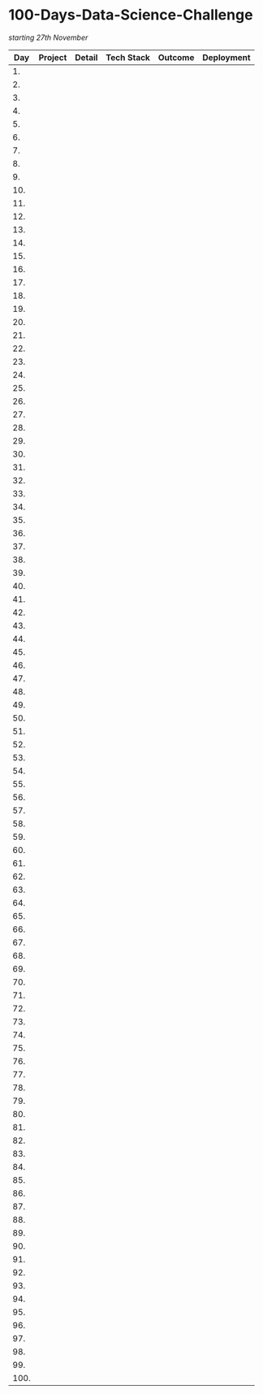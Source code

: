 # 100-Days-Data-Science-Challenge

*starting 27th November*

| Day | Project | Detail | Tech Stack | Outcome | Deployment | 
|-----|---------|--------|------------|---------|------------|
| 1. |     |             |            |         |            |
| 2. |     |             |            |         |            |
| 3. |     |             |            |         |            |
| 4. |     |             |            |         |            |
| 5. |     |             |            |         |            |
| 6. |     |             |            |         |            |
| 7. |     |             |            |         |            |
| 8. |     |             |            |         |            |
| 9. |     |             |            |         |            |
| 10. |     |             |            |         |            |
| 11. |     |             |            |         |            |
| 12. |     |             |            |         |            |
| 13. |     |             |            |         |            |
| 14. |     |             |            |         |            |
| 15. |     |             |            |         |            |
| 16. |     |             |            |         |            |
| 17. |     |             |            |         |            |
| 18. |     |             |            |         |            |
| 19. |     |             |            |         |            |
| 20. |     |             |            |         |            |
| 21. |     |             |            |         |            |
| 22. |     |             |            |         |            |
| 23. |     |             |            |         |            |
| 24. |     |             |            |         |            |
| 25. |     |             |            |         |            |
| 26. |     |             |            |         |            |
| 27. |     |             |            |         |            |
| 28. |     |             |            |         |            |
| 29. |     |             |            |         |            |
| 30. |     |             |            |         |            |
| 31. |     |             |            |         |            |
| 32. |     |             |            |         |            |
| 33. |     |             |            |         |            |
| 34. |     |             |            |         |            |
| 35. |     |             |            |         |            |
| 36. |     |             |            |         |            |
| 37. |     |             |            |         |            |
| 38. |     |             |            |         |            |
| 39. |     |             |            |         |            |
| 40. |     |             |            |         |            |
| 41. |     |             |            |         |            |
| 42. |     |             |            |         |            |
| 43. |     |             |            |         |            |
| 44. |     |             |            |         |            |
| 45. |     |             |            |         |            |
| 46. |     |             |            |         |            |
| 47. |     |             |            |         |            |
| 48. |     |             |            |         |            |
| 49. |     |             |            |         |            |
| 50. |     |             |            |         |            |
| 51. |     |             |            |         |            |
| 52. |     |             |            |         |            |
| 53. |     |             |            |         |            |
| 54. |     |             |            |         |            |
| 55. |     |             |            |         |            |
| 56. |     |             |            |         |            |
| 57. |     |             |            |         |            |
| 58. |     |             |            |         |            |
| 59. |     |             |            |         |            |
| 60. |     |             |            |         |            |
| 61. |     |             |            |         |            |
| 62. |     |             |            |         |            |
| 63. |     |             |            |         |            |
| 64. |     |             |            |         |            |
| 65. |     |             |            |         |            |
| 66. |     |             |            |         |            |
| 67. |     |             |            |         |            |
| 68. |     |             |            |         |            |
| 69. |     |             |            |         |            |
| 70. |     |             |            |         |            |
| 71. |     |             |            |         |            |
| 72. |     |             |            |         |            |
| 73. |     |             |            |         |            |
| 74. |     |             |            |         |            |
| 75. |     |             |            |         |            |
| 76. |     |             |            |         |            |
| 77. |     |             |            |         |            |
| 78. |     |             |            |         |            |
| 79. |     |             |            |         |            |
| 80. |     |             |            |         |            |
| 81. |     |             |            |         |            |
| 82. |     |             |            |         |            |
| 83. |     |             |            |         |            |
| 84. |     |             |            |         |            |
| 85. |     |             |            |         |            |
| 86. |     |             |            |         |            |
| 87. |     |             |            |         |            |
| 88. |     |             |            |         |            |
| 89. |     |             |            |         |            |
| 90. |     |             |            |         |            |
| 91. |     |             |            |         |            |
| 92. |     |             |            |         |            |
| 93. |     |             |            |         |            |
| 94. |     |             |            |         |            |
| 95. |     |             |            |         |            |
| 96. |     |             |            |         |            |
| 97. |     |             |            |         |            |
| 98. |     |             |            |         |            |
| 99. |     |             |            |         |            |
| 100. |     |             |            |         |            |

